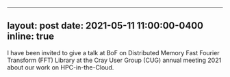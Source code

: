 
---
layout: post
date: 2021-05-11 11:00:00-0400
inline: true
---

I have been invited to give a talk at BoF on Distributed Memory Fast Fourier Transform (FFT) Library at the Cray User Group (CUG) annual meeting 2021 about our work on HPC-in-the-Cloud.
